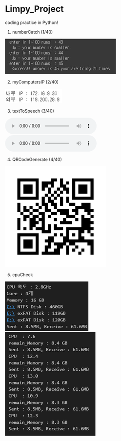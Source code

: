 # Limpy_Project

coding practice in Python!

1. numberCatch (1/40)

  ![1.numberCatch](1_numberCatch(1_40)/numberCatch.JPG)


2. myComputersIP (2/40)

  ![2.myComsIP](2.myCompsIP/2.myCompsIP.jpg)

3. textToSpeech (3/40)

  ![3.textToSpeech](3.textToSpeech/secondTTS.mp3)
<audio controls>
    <source src='./3.textToSpeech/secondTTS.mp3'>
</audio>


4. QRCodeGenerate (4/40)

  ![4.QRCodeGenerate](4.QRCodeGenerate/github_LimsWeb.png)

5. cpuCheck

  ![5.cpuCheck1](5.cpuCheck/5.cpuCheck.png)
  ![5.cpuCheck2](5.cpuCheck/5.cpuCheck2.png)  
